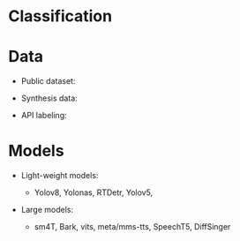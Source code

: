 # Classification 

# Data
- Public dataset:
   

- Synthesis data:
   
- API labeling:
  

# Models


- Light-weight models:
    - Yolov8, Yolonas, RTDetr, Yolov5, 
    
    
   
- Large models:
    - sm4T, Bark, vits, meta/mms-tts, SpeechT5, DiffSinger